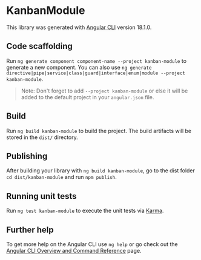 # KanbanModule

This library was generated with [Angular CLI](https://github.com/angular/angular-cli) version 18.1.0.

## Code scaffolding

Run `ng generate component component-name --project kanban-module` to generate a new component. You can also use `ng generate directive|pipe|service|class|guard|interface|enum|module --project kanban-module`.
> Note: Don't forget to add `--project kanban-module` or else it will be added to the default project in your `angular.json` file. 

## Build

Run `ng build kanban-module` to build the project. The build artifacts will be stored in the `dist/` directory.

## Publishing

After building your library with `ng build kanban-module`, go to the dist folder `cd dist/kanban-module` and run `npm publish`.

## Running unit tests

Run `ng test kanban-module` to execute the unit tests via [Karma](https://karma-runner.github.io).

## Further help

To get more help on the Angular CLI use `ng help` or go check out the [Angular CLI Overview and Command Reference](https://angular.dev/tools/cli) page.
